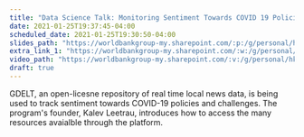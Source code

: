 ```yaml
---
title: "Data Science Talk: Monitoring Sentiment Towards COVID 19 Policies Using GDELT"
date: 2021-01-25T19:37:45-04:00
scheduled_date: 2021-01-25T19:30:50-04:00
slides_path: "https://worldbankgroup-my.sharepoint.com/:p:/g/personal/hkrambeck_worldbank_org/Edr6mMwcPHdHg6_lh4ZwUp4BU6FSgL_w-7ozNmcsaP2Vgw?e=6Gymwf"
extra_link_1: "https://worldbankgroup-my.sharepoint.com/:w:/g/personal/hkrambeck_worldbank_org/Ef_97I5wUOtOt-I4acxXHGYBEiV4O6_oleC-eElsmT0YBQ?e=uUtbol"
video_path: "https://worldbankgroup-my.sharepoint.com/:v:/g/personal/hkrambeck_worldbank_org/Eemm7_RgIXhLjb7XdZg8sRUBiu7RieFQtVoUZhOcCgHtVw?e=jJs3uj"
draft: true
---
```


GDELT, an open-licesne repository of real time local news data, is being used to track sentiment towards COVID-19 policies and challenges. The program's founder, Kalev Leetrau, introduces how to access the many resources avaialble through the platform.